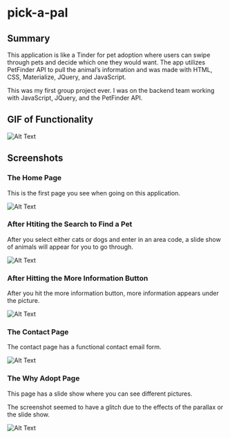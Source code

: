 # pick-a-pal

## Summary

This application is like a Tinder for pet adoption where users can swipe through pets and decide which one they would want. The app utilizes PetFinder API to pull the animal’s information and was made with HTML, CSS, Materialize, JQuery, and JavaScript.

This was my first group project ever. I was on the backend team working with JavaScript, JQuery, and the PetFinder API. 

## GIF of Functionality

![Alt Text](assets/images/petFinder.gif)

## Screenshots

### The Home Page

This is the first page you see when going on this application. 

![Alt Text](assets/images/petfinderSS.png)

### After Htiting the Search to Find a Pet

After you select either cats or dogs and enter in an area code, a slide show of animals will appear for you to go through.

![Alt Text](assets/images/petfinderSS2.png)

### After Hitting the More Information Button

After you hit the more information button, more information appears under the picture.

![Alt Text](assets/images/petfinderSS3.png)

### The Contact Page

The contact page has a functional contact email form.

![Alt Text](assets/images/petfinderSS4.png)

### The Why Adopt Page

This page has a slide show where you can see different pictures. 

The screenshot seemed to have a glitch due to the effects of the parallax or the slide show. 

![Alt Text](assets/images/petfinderSS5.png)

